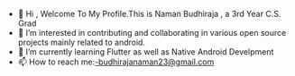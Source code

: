 - 👋 Hi , Welcome To My Profile.This is Naman Budhiraja , a 3rd Year C.S. Grad
- 👀 I’m interested in contributing and collaborating in various open source projects mainly related to android.
- 🌱 I’m currently learning Flutter as well as Native Android Develpment
- 📫 How to reach me:-budhirajanaman23@gmail.com

<!---
naman5665/naman5665 is a ✨ special ✨ repository because its `README.md` (this file) appears on your GitHub profile.
You can click the Preview link to take a look at your changes.
--->
